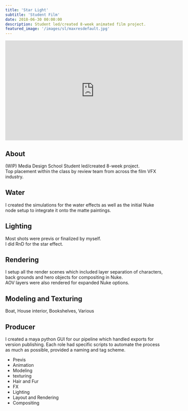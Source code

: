 ```yaml
---
title: 'Star Light'
subtitle: 'Student Film'
date: 2018-06-30 00:00:00
description: Student led/created 8-week animated film project.
featured_image: '/images/sl/maxresdefault.jpg'
---
```


<iframe width="560" height="315" src="https://www.youtube-nocookie.com/embed/VPiuB0Pw0tE" title="YouTube video player" frameborder="0" allow="accelerometer; autoplay; clipboard-write; encrypted-media; gyroscope; picture-in-picture; web-share" allowfullscreen></iframe>

## About

(WIP)
Media Design School
Student led/created 8-week project.  
Top placement within the class by review team from across the film VFX industry.

## Water

I created the simulations for the water effects as well as the initial Nuke node setup to integrate it onto the matte paintings.

## Lighting

Most shots were previs or finalized by myself.  
I did RnD for the star effect.

## Rendering

I setup all the render scenes which included layer separation of characters, back grounds and hero objects for compositing in Nuke.  
AOV layers were also rendered for expanded Nuke options.  

## Modeling and Texturing

Boat, House interior, Bookshelves, Various

## Producer

I created a maya python GUI for our pipeline which handled exports for version publishing.
Each role had specific scripts to automate the process as much as possible, provided a naming and tag scheme.

* Previs
* Animation
* Modeling
* texturing
* Hair and Fur
* FX
* Lighting
* Layout and Rendering
* Compositing

